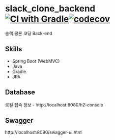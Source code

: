 # slack_clone_backend [![CI with Gradle](https://github.com/SCCPJT/instagram_clone_backend/actions/workflows/gradle.yml/badge.svg?branch=develop)](https://github.com/SCCPJT/instagram_clone_backend/actions/workflows/gradle.yml)[![codecov](https://codecov.io/gh/SCCPJT/instagram_clone_backend/branch/develop/graph/badge.svg?token=9J7U6ZHVXJ)](https://codecov.io/gh/SCCPJT/instagram_clone_backend)


슬랙 클론 코딩 Back-end

## Skills

- Spring Boot (WebMVC)
- Java
- Gradle
- JPA

## Database

로컬 접속 정보 - http://localhost:8080/h2-console

## Swagger

http://localhost:8080/swagger-ui.html
